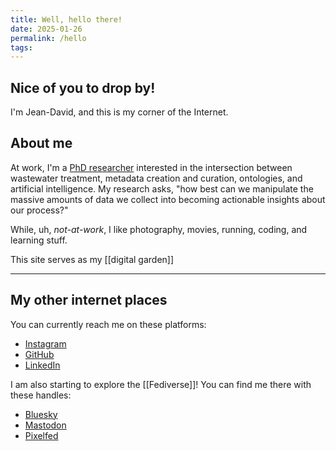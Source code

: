 ```yaml
---
title: Well, hello there!
date: 2025-01-26
permalink: /hello
tags:
---
```

## Nice of you to drop by!

I'm Jean-David, and this is my corner of the Internet.

## About me

At work, I'm a [PhD researcher](https://www.zotero.org/jeandavidtherrien) interested in the intersection between wastewater treatment, metadata creation and curation, ontologies, and artificial intelligence. My research asks, "how best can we manipulate the massive amounts of data we collect into becoming actionable insights about our process?"

While,  uh, *not-at-work*, I like photography, movies, running, coding, and learning stuff.

This site serves as my [[digital garden]]

---
## My other internet places

You can currently reach me on these platforms:

- [Instagram](https://www.instagram.com/jeandavid.t/)
- [GitHub](https://github.com/jeandavidt)
- [LinkedIn](https://www.linkedin.com/in/jeandavidt/)

I am also starting to explore the [[Fediverse]]! You can find me there with these handles:

- [Bluesky](https://bsky.app/profile/jeandavidt.bsky.social)
- [Mastodon](https://mastodon.social/@jeandavidt)
- [Pixelfed](https://pixelfed.social/i/web/profile/787382630282844599)